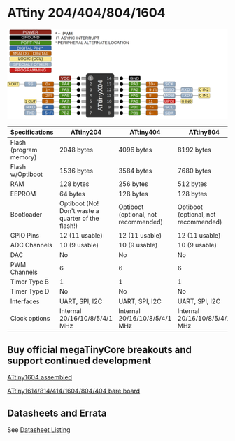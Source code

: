 # ATtiny 204/404/804/1604
![x04 Pin Mapping](ATtiny_x04.gif "Arduino Pin Mapping for ATtiny x04")

 Specifications |  ATtiny204|  ATtiny404  |  ATtiny804  |    ATtiny1604
------------ | ------------- | ------------- | ------------- | -------------
Flash (program memory)   | 2048 bytes | 4096 bytes | 8192 bytes | 16384 bytes
Flash w/Optiboot   | 1536 bytes | 3584 bytes | 7680 bytes | 15872 bytes
RAM  | 128 bytes | 256 bytes | 512 bytes | 1024 bytes
EEPROM | 64 bytes | 128 bytes | 128 bytes | 256 bytes
Bootloader | Optiboot (No! Don't waste a quarter of the flash!) | Optiboot (optional, not recommended) | Optiboot (optional, not recommended) | Optiboot (optional, not recommended)
GPIO Pins | 12 (11 usable) | 12 (11 usable) | 12 (11 usable) | 12 (11 usable)
ADC Channels | 10 (9 usable) | 10 (9 usable) | 10 (9 usable) | 10 (9 usable)
DAC | No | No | No | No
PWM Channels | 6 | 6 | 6 | 6
Timer Type B| 1 | 1 | 1 | 1
Timer Type D | No | No | No | No
Interfaces | UART, SPI, I2C | UART, SPI, I2C | UART, SPI, I2C | UART, SPI, I2C
Clock options | Internal 20/16/10/8/5/4/1 MHz | Internal 20/16/10/8/5/4/1 MHz | Internal 20/16/10/8/5/4/1 MHz | Internal 20/16/10/8/5/4/1 MHz

## Buy official megaTinyCore breakouts and support continued development
[ATtiny1604 assembled](https://www.tindie.com/products/17598/)

[ATtiny1614/814/414/1604/804/404 bare board](https://www.tindie.com/products/17748/)

## Datasheets and Errata
See [Datasheet Listing](Datasheets.md)
